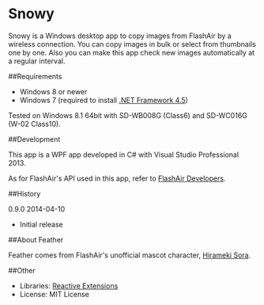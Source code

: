 ﻿Snowy
=====

Snowy is a Windows desktop app to copy images from FlashAir by a wireless connection. You can copy images in bulk or select from thumbnails one by one. Also you can make this app check new images automatically at a regular interval.

##Requirements

 * Windows 8 or newer
 * Windows 7 (required to install [.NET Framework 4.5][1])

Tested on Windows 8.1 64bit with SD-WB008G (Class6) and SD-WC016G (W-02 Class10).

##Development

This app is a WPF app developed in C# with Visual Studio Professional 2013.

As for FlashAir's API used in this app, refer to [FlashAir Developers][2].

##History

0.9.0 2014-04-10

 - Initial release

##About Feather

Feather comes from FlashAir's unofficial mascot character, [Hirameki Sora][3].

##Other

 - Libraries: [Reactive Extensions][4]
 - License: MIT License

[1]: http://www.microsoft.com/ja-jp/download/details.aspx?id=30653
[2]: https://www.flashair-developers.com/en/
[3]: https://www.flashair-developers.com/ja/about/sora/
[4]: http://rx.codeplex.com/